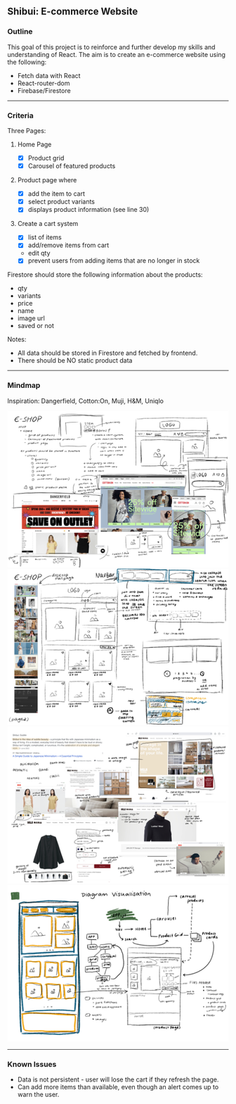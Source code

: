 ## Shibui: E-commerce Website

### Outline

This goal of this project is to reinforce and further develop my skills and understanding of React. The aim is to create an e-commerce website using the following:

-   Fetch data with React
-   React-router-dom
-   Firebase/Firestore

---

### Criteria

Three Pages:

1.  Home Page
    -   [x] Product grid
    -   [x] Carousel of featured products
2.  Product page where

    -   [x] add the item to cart
    -   [x] select product variants
    -   [x] displays product information (see line 30)

3.  Create a cart system
    -   [x] list of items
    -   [x] add/remove items from cart
    -   edit qty
    -   [x] prevent users from adding items that are no longer in stock

Firestore should store the following information about the products:

-   qty
-   variants
-   price
-   name
-   image url
-   saved or not

Notes:

-   All data should be stored in Firestore and fetched by frontend.
-   There should be NO static product data

---

### Mindmap

Inspiration: Dangerfield, Cotton:On, Muji, H&M, Uniqlo

<img src = "./assets/mindmap_01.png">
<img src = "./assets/mindmap_02.png">
<img src = "./assets/mindmap_03.png">
<img src="./assets/diagram.png">

---

### Known Issues

-   Data is not persistent - user will lose the cart if they refresh the page.
-   Can add more items than available, even though an alert comes up to warn the user.
